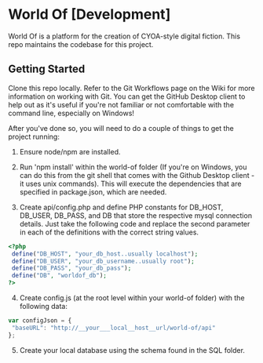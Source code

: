 # World Of [Development]
World Of is a platform for the creation of CYOA-style digital fiction. This repo maintains the codebase for this project.

## Getting Started
Clone this repo locally. Refer to the Git Workflows page on the Wiki for more information on working with Git. You can get the GitHub Desktop client to help out as it's useful if you're not familiar or not comfortable with the command line, especially on Windows!

After you've done so, you will need to do a couple of things to get the project running:

1. Ensure node/npm are installed.

2. Run 'npm install' within the world-of folder (If you're on Windows, you can do this from the git shell that comes with the Github Desktop client - it uses unix commands). This will execute the dependencies that are specified in package.json, which are needed.

3. Create api/config.php and define PHP constants for DB_HOST, DB_USER, DB_PASS, and DB that store the respective mysql connection details. Just take the following code and replace the second parameter in each of the definitions with the correct string values.

 ```php
<?php
  define("DB_HOST", "your_db_host..usually localhost");
  define("DB_USER", "your_db_username..usually root");
  define("DB_PASS", "your_db_pass");
  define("DB", "worldof_db");
?>
```

4. Create config.js (at the root level within your world-of folder) with the following data:

 ```javascript
var configJson = {
  "baseURL": "http://__your___local__host__url/world-of/api"
};
```
                
5. Create your local database using the schema found in the SQL folder.
